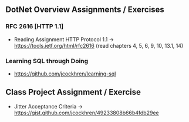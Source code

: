 ## DotNet Overview Assignments / Exercises

### RFC 2616 [HTTP 1.1]
* Reading Assignment HTTP Protocol 1.1 -> https://tools.ietf.org/html/rfc2616 (read chapters 4, 5, 6, 9, 10, 13.1, 14)

### Learning SQL through Doing  
* https://github.com/jcockhren/learning-sql

## Class Project Assignment / Exercise

* Jitter Acceptance Criteria -> https://gist.github.com/jcockhren/49233808b66b4fdb29ee
